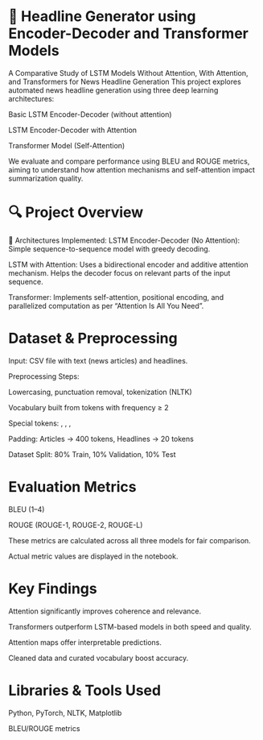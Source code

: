 # 📰 Headline Generator using Encoder-Decoder and Transformer Models
A Comparative Study of LSTM Models Without Attention, With Attention, and Transformers for News Headline Generation
This project explores automated news headline generation using three deep learning architectures:

Basic LSTM Encoder-Decoder (without attention)

LSTM Encoder-Decoder with Attention

Transformer Model (Self-Attention)

We evaluate and compare performance using BLEU and ROUGE metrics, aiming to understand how attention mechanisms and self-attention impact summarization quality.

# 🔍 Project Overview
🔧 Architectures Implemented:
LSTM Encoder-Decoder (No Attention):
Simple sequence-to-sequence model with greedy decoding.

LSTM with Attention:
Uses a bidirectional encoder and additive attention mechanism. Helps the decoder focus on relevant parts of the input sequence.

Transformer:
Implements self-attention, positional encoding, and parallelized computation as per “Attention Is All You Need”.

# Dataset & Preprocessing
Input: CSV file with text (news articles) and headlines.

Preprocessing Steps:

Lowercasing, punctuation removal, tokenization (NLTK)

Vocabulary built from tokens with frequency ≥ 2

Special tokens: <pad>, <sos>, <eos>, <unk>

Padding: Articles → 400 tokens, Headlines → 20 tokens

Dataset Split: 80% Train, 10% Validation, 10% Test

# Evaluation Metrics
BLEU (1–4)

ROUGE (ROUGE-1, ROUGE-2, ROUGE-L)

These metrics are calculated across all three models for fair comparison.

Actual metric values are displayed in the notebook.

# Key Findings
Attention significantly improves coherence and relevance.

Transformers outperform LSTM-based models in both speed and quality.

Attention maps offer interpretable predictions.

Cleaned data and curated vocabulary boost accuracy.

# Libraries & Tools Used
Python, PyTorch, NLTK, Matplotlib

BLEU/ROUGE metrics
